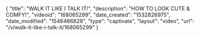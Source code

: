 {
    "title": "WALK IT LIKE I TALK IT!",
    "description": "HOW TO LOOK CUTE & COMFY!",
    "videoid": "168065299",
    "date_created": "1532826975",
    "date_modified": "1546466828",
    "type": "captivate",
    "layout": "video",
    "url": "\/v\/walk-it-like-i-talk-it\/168065299"
}